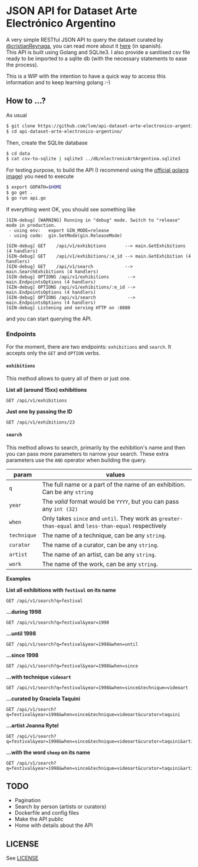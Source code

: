 # JSON API for Dataset Arte Electrónico Argentino

A very simple RESTful JSON API to query the dataset curated by [@cristianReynaga](https://github.com/cristianReynaga), you can read more about it [here](https://github.com/lvm/Dataset-Arte-Electronico-Argentino) (in spanish).  
This API is built using Golang and SQLite3. I also provide a sanitised csv file ready to be imported to a sqlite db (with the necessary statements to ease the process).  
  
This is a WIP with the intention to have a quick way to access this information and to keep learning golang :-)

## How to ...?

As usual

```bash
$ git clone https://github.com/lvm/api-dataset-arte-electronico-argentino
$ cd api-dataset-arte-electronico-argentino/
```

Then, create the SQLite database  

```bash
$ cd data
$ cat csv-to-sqlite | sqlite3 ../db/electronicArtArgentina.sqlite3
```

For testing purpose, to build the API (I recommend using the [official golang image](https://hub.docker.com/_/golang/)) you need to execute

```bash
$ export GOPATH=$HOME
$ go get .
$ go run api.go
```

If everything went OK, you should see something like

```
[GIN-debug] [WARNING] Running in "debug" mode. Switch to "release" mode in production.
 - using env:   export GIN_MODE=release
 - using code:  gin.SetMode(gin.ReleaseMode)

[GIN-debug] GET    /api/v1/exhibitions       --> main.GetExhibitions (4 handlers)
[GIN-debug] GET    /api/v1/exhibitions/:e_id --> main.GetExhibition (4 handlers)
[GIN-debug] GET    /api/v1/search            --> main.SearchExhibitions (4 handlers)
[GIN-debug] OPTIONS /api/v1/exhibitions       --> main.EndpointsOptions (4 handlers)
[GIN-debug] OPTIONS /api/v1/exhibitions/:e_id --> main.EndpointsOptions (4 handlers)
[GIN-debug] OPTIONS /api/v1/search            --> main.EndpointsOptions (4 handlers)
[GIN-debug] Listening and serving HTTP on :8080
```

and you can start querying the API.

### Endpoints

For the moment, there are two endpoints: `exhibitions` and `search`. It accepts only the `GET` and `OPTION` verbs.

#### `exhibitions`

This method allows to query all of them or just one.  

**List all (around 15xx) exhibitions**
```
GET /api/v1/exhibitions
```

**Just one by passing the ID**
```
GET /api/v1/exhibitions/23
```

#### `search`

This method allows to search, primarily by the exhibition's name and then you can pass more parameters to narrow your search. These extra parameters use the `AND` operator when building the query.  

| param       | values                                                                                               |
| ----------- | ---------------------------------------------------------------------------------------------------- |
| `q`         | The full name or a part of the name of an exhibition. Can be any `string`                            |
| `year`      | The *valid* format would be `YYYY`, but you can pass any `int (32)`                                  |
| `when`      | Only takes `since` and `until`. They work as `greater-than-equal` and `less-than-equal` respectively |
| `technique` | The name of a technique, can be any `string`.                                                        |
| `curator`   | The name of a curator, can be any `string`.                                                          |
| `artist`    | The name of an artist, can be any `string`.                                                          |
| `work`      | The name of the work, can be any `string`.                                                           |


**Examples**

**List all exhibitions with `festival` on its name**
```
GET /api/v1/search?q=festival
```

**...during 1998**
```
GET /api/v1/search?q=festival&year=1998
```

**...until 1998**
```
GET /api/v1/search?q=festival&year=1998&when=until
```

**...since 1998**
```
GET /api/v1/search?q=festival&year=1998&when=since
```

**...with technique `videoart`**
```
GET /api/v1/search?q=festival&year=1998&when=since&technique=videoart
```

**...curated by Graciela Taquini**
```
GET /api/v1/search?q=festival&year=1998&when=since&technique=videoart&curator=taquini
```

**...artist Joanna Rytel**
```
GET /api/v1/search?q=festival&year=1998&when=since&technique=videoart&curator=taquini&artist=rytel
```

**...with the word `sheep` on its name**
```
GET /api/v1/search?q=festival&year=1998&when=since&technique=videoart&curator=taquini&artist=rytel&work=sheep
```


## TODO

* Pagination
* Search by person (artists or curators)
* Dockerfile and config files
* Make the API public
* Home with details about the API

## LICENSE

See [LICENSE](LICENSE)
